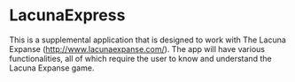 # LacunaExpress

This is a supplemental application that is designed to work with The Lacuna Expanse (http://www.lacunaexpanse.com/). The app will have various functionalities, all of which require the user to know and understand the Lacuna Expanse game. 
